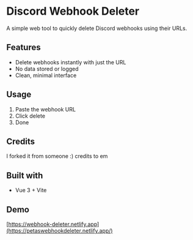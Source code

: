 # Discord Webhook Deleter

A simple web tool to quickly delete Discord webhooks using their URLs.

## Features
- Delete webhooks instantly with just the URL
- No data stored or logged
- Clean, minimal interface

## Usage
1. Paste the webhook URL
2. Click delete
3. Done

## Credits
I forked it from someone :) credits to em

## Built with
- Vue 3 + Vite

## Demo
[https://webhook-deleter.netlify.app](https://petaswebhookdeleter.netlify.app/)
